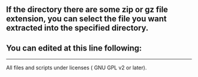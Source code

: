 If the directory there are some zip or gz file extension, you can select the file you want extracted into the specified directory.
--------------
You can edited at this line following:
--------------
--------------
All files and scripts under licenses ( GNU GPL v2 or later).
